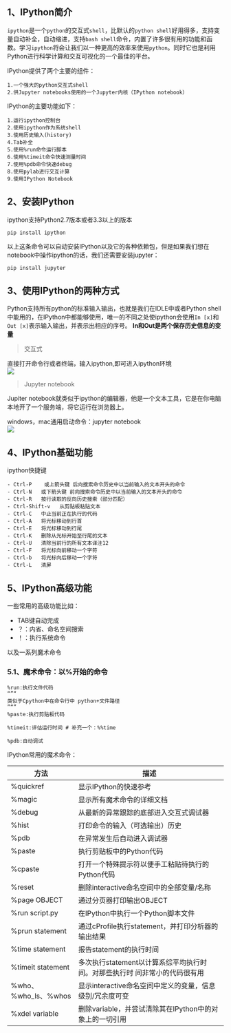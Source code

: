 ## 1、IPython简介

`ipython`是一个`python`的交互式`shell`，比默认的`python shell`好用得多，支持变量自动补全，自动缩进，支持`bash
shell`命令，内置了许多很有用的功能和函数。学习`ipython`将会让我们以一种更高的效率来使用`python`。同时它也是利用Python进行科学计算和交互可视化的一个最佳的平台。

IPython提供了两个主要的组件：

    
    
    1.一个强大的python交互式shell 
    2.供Jupyter notebooks使用的一个Jupyter内核（IPython notebook）

IPython的主要功能如下：

    
    
    1.运行ipython控制台 
    2.使用ipython作为系统shell 
    3.使用历史输入(history) 
    4.Tab补全 
    5.使用%run命令运行脚本 
    6.使用%timeit命令快速测量时间 
    7.使用%pdb命令快速debug 
    8.使用pylab进行交互计算 
    9.使用IPython Notebook

## 2、安装IPython

ipython支持Python2.7版本或者3.3以上的版本

    
    
    pip install ipython

以上这条命令可以自动安装IPython以及它的各种依赖包，但是如果我们想在notebook中操作ipython的话，我们还需要安装jupyter：

    
    
    pip install jupyter

## 3、使用IPython的两种方式

Python支持所有python的标准输入输出，也就是我们在IDLE中或者Python
shell中能用的，在IPython中都能够使用，唯一的不同之处使ipython会使用`In [x]`和`Out [x]`表示输入输出，并表示出相应的序号。
**In和Out是两个保存历史信息的变量**

> 交互式

直接打开命令行或者终端，输入ipython,即可进入ipython环境  
![](https://img2018.cnblogs.com/blog/1825659/202001/1825659-20200113220339323-1699074179.png)

> Jupyter notebook

Jupiter notebook就类似于ipython的编辑器，他是一个文本工具，它是在你电脑本地开了一个服务端，将它运行在浏览器上。

windows，mac通用启动命令：jupyter notebook  
![](https://img2018.cnblogs.com/blog/1825659/202001/1825659-20200113220502789-682074053.png)

## 4、IPython基础功能

ipython快捷键

    
    
    - Ctrl-P    或上箭头键 后向搜索命令历史中以当前输入的文本开头的命令
    - Ctrl-N   或下箭头键 前向搜索命令历史中以当前输入的文本开头的命令
    - Ctrl-R   按行读取的反向历史搜索（部分匹配）
    - Ctrl-Shift-v   从剪贴板粘贴文本
    - Ctrl-C   中止当前正在执行的代码
    - Ctrl-A   将光标移动到行首
    - Ctrl-E   将光标移动到行尾
    - Ctrl-K   删除从光标开始至行尾的文本
    - Ctrl-U   清除当前行的所有文本译注12
    - Ctrl-F   将光标向前移动一个字符
    - Ctrl-b   将光标向后移动一个字符
    - Ctrl-L   清屏

## 5、IPython高级功能

一些常用的高级功能比如：

  * TAB键自动完成
  * ？：内省、命名空间搜索
  * ！：执行系统命令

以及一系列魔术命令

### 5.1、魔术命令：以%开始的命令

    
    
    %run:执行文件代码
    “”“
    类似于Cpython中在命令行中 python+文件路径
    ”“”
    %paste:执行剪贴板代码
    
    %timeit:评估运行时间 # 补充一个：%%time
    
    %pdb:自动调试

IPython常用的魔术命令：

方法 | 描述  
---|---  
%quickref | 显示IPython的快速参考  
%magic | 显示所有魔术命令的详细文档  
%debug | 从最新的异常跟踪的底部进入交互式调试器  
%hist | 打印命令的输入（可选输出）历史  
%pdb | 在异常发生后自动进入调试器  
%paste | 执行剪贴板中的Python代码  
%cpaste | 打开一个特殊提示符以便手工粘贴待执行的Python代码  
%reset | 删除interactive命名空间中的全部变量/名称  
%page OBJECT | 通过分页器打印输出OBJECT  
%run script.py | 在IPython中执行一个Python脚本文件  
%prun statement | 通过cProfile执行statement，并打印分析器的输出结果  
%time statement | 报告statement的执行时间  
%timeit statement | 多次执行statement以计算系综平均执行时间。对那些执行时 间非常小的代码很有用  
%who、%who_ls、%whos | 显示interactive命名空间中定义的变量，信息级别/冗余度可变  
%xdel variable | 删除variable，并尝试清除其在IPython中的对象上的一切引用


